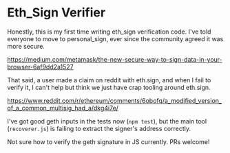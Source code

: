 # Eth_Sign Verifier

Honestly, this is my first time writing eth_sign verification code. I've told everyone to move to personal_sign, ever since the community agreed it was more secure.

https://medium.com/metamask/the-new-secure-way-to-sign-data-in-your-browser-6af9dd2a1527

That said, a user made a claim on reddit with eth.sign, and when I fail to verify it, I can't help but think we just have crap tooling around eth.sign.

https://www.reddit.com/r/ethereum/comments/6obofq/a_modified_version_of_a_common_multisig_had_a/dkg4i7e/

I've got good geth inputs in the tests now (`npm test`), but the main tool (`recoverer.js`) is failing to extract the signer's address correctly.

Not sure how to verify the geth signature in JS currently.  PRs welcome!

